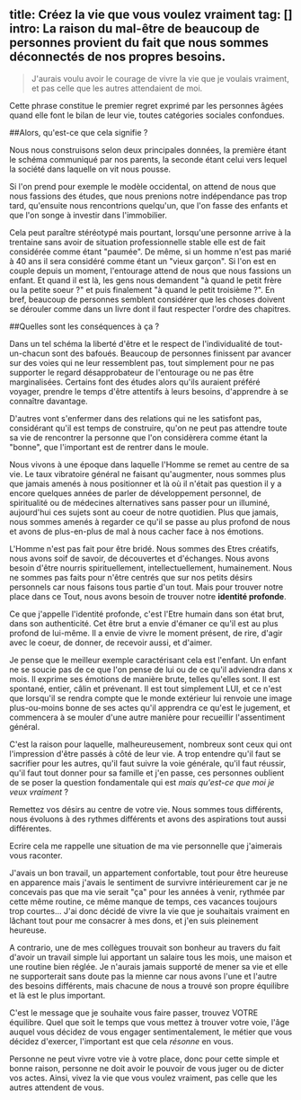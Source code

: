 title: Créez la vie que vous voulez vraiment
tag: []
intro: La raison du mal-être de beaucoup de personnes provient du fait que nous sommes déconnectés de nos propres besoins.
---
>J'aurais voulu avoir le courage de vivre la vie que je voulais vraiment, et pas celle que les autres attendaient de moi.

Cette phrase constitue le premier regret exprimé par les personnes âgées quand elle font le bilan de leur vie, toutes catégories sociales confondues. 

##Alors, qu'est-ce que cela signifie ?

Nous nous construisons selon deux principales données, la première étant le schéma communiqué par nos parents, la seconde étant celui vers lequel la société dans laquelle on vit nous pousse. 

Si l'on prend pour exemple le modèle occidental, on attend de nous que nous fassions des études, que nous prenions notre indépendance pas trop tard, qu'ensuite nous rencontrions quelqu'un, que l'on fasse des enfants et que l'on songe à investir dans l'immobilier. 

Cela peut paraître stéréotypé mais pourtant, lorsqu'une personne arrive à la trentaine sans avoir de situation professionnelle stable elle est de fait considérée comme étant "paumée". De même, si un homme n'est pas marié à 40 ans il sera considéré comme étant un "vieux garçon". Si l'on est en couple depuis un moment, l'entourage attend de nous que nous fassions un enfant. Et quand il est là, les gens nous demandent "à quand le petit frère ou la petite soeur ?" et puis finalement "à quand le petit troisième ?". En bref, beaucoup de personnes semblent considérer que les choses doivent se dérouler comme dans un livre dont il faut respecter l'ordre des chapitres.

##Quelles sont les conséquences à ça ?

Dans un tel schéma la liberté d'être et le respect de l'individualité de tout-un-chacun sont des bafoués. Beaucoup de personnes finissent par avancer sur des voies qui ne leur ressemblent pas, tout simplement pour ne pas supporter le regard désapprobateur de l'entourage ou ne pas être marginalisées. Certains font des études alors qu'ils auraient préféré voyager, prendre le temps d'être attentifs à leurs besoins, d'apprendre à se connaître davantage.

D'autres vont s'enfermer dans des relations qui ne les satisfont pas, considérant qu'il est temps de construire, qu'on ne peut pas attendre toute sa vie de rencontrer la personne que l'on considèrera comme étant la "bonne", que l'important est de rentrer dans le moule.

Nous vivons à une époque dans laquelle l'Homme se remet au centre de sa vie. Le taux vibratoire général ne faisant qu'augmenter, nous sommes plus que jamais amenés à nous positionner et là où il n'était pas question il y a encore quelques années de parler de développement personnel, de spiritualité ou de médecines alternatives sans passer pour un illuminé, aujourd'hui ces sujets sont au coeur de notre quotidien. Plus que jamais, nous sommes amenés à regarder ce qu'il se passe au plus profond de nous et avons de plus-en-plus de mal à nous cacher face à nos émotions. 

L'Homme n'est pas fait pour être bridé. Nous sommes des Etres créatifs, nous avons soif de savoir, de découvertes et d'échanges. Nous avons besoin d'être nourris spirituellement, intellectuellement, humainement. Nous ne sommes pas faits pour n'être centrés que sur nos petits désirs personnels car nous faisons tous partie d'un tout. Mais pour trouver notre place dans ce Tout, nous avons besoin de trouver notre **identité profonde**.

Ce que j'appelle l'identité profonde, c'est l'Etre humain dans son état brut, dans son authenticité. Cet être brut a envie d'émaner ce qu'il est au plus profond de lui-même. Il a envie de vivre le moment présent, de rire, d'agir avec le coeur, de donner, de recevoir aussi, et d'aimer.

Je pense que le meilleur exemple caractérisant cela est l'enfant. Un enfant ne se soucie pas de ce que l'on pense de lui ou de ce qu'il adviendra dans x mois. Il exprime ses émotions de manière brute, telles qu'elles sont. Il est spontané, entier, câlin et prévenant. Il est tout simplement LUI, et ce n'est que lorsqu'il se rendra compte que le monde extérieur lui renvoie une image plus-ou-moins bonne de ses actes qu'il apprendra ce qu'est le jugement, et commencera à se mouler d'une autre manière pour recueillir l'assentiment général. 

C'est la raison pour laquelle, malheureusement, nombreux sont ceux qui ont l'impression d'être passés à côté de leur vie. A trop entendre qu'il faut se sacrifier pour les autres, qu'il faut suivre la voie générale, qu'il faut réussir, qu'il faut tout donner pour sa famille et j'en passe, ces personnes oublient de se poser la question fondamentale qui est *mais qu'est-ce que moi je veux vraiment* ?

Remettez vos désirs au centre de votre vie. Nous sommes tous différents, nous évoluons à des rythmes différents et avons des aspirations tout aussi différentes. 

Ecrire cela me rappelle une situation de ma vie personnelle que j'aimerais vous raconter. 

J'avais un bon travail, un appartement confortable, tout pour être heureuse en apparence mais j'avais le sentiment de survivre intérieurement car je ne concevais pas que ma vie serait "ça" pour les années à venir, rythmée par cette même routine, ce même manque de temps, ces vacances toujours trop courtes... J'ai donc décidé de vivre la vie que je souhaitais vraiment en lâchant tout pour me consacrer à mes dons, et j'en suis pleinement heureuse.

A contrario, une de mes collègues trouvait son bonheur au travers du fait d'avoir un travail simple lui apportant un salaire tous les mois, une maison et une routine bien réglée. Je n'aurais jamais supporté de mener sa vie et elle ne supporterait sans doute pas la mienne car nous avons l'une et l'autre des besoins différents, mais chacune de nous a trouvé son propre équilibre et là est le plus important.

C'est le message que je souhaite vous faire passer, trouvez VOTRE équilibre. Quel que soit le temps que vous mettez à trouver votre voie, l'âge auquel vous décidez de vous engager sentimentalement, le métier que vous décidez d'exercer, l'important est que cela *résonne* en vous. 

Personne ne peut vivre votre vie à votre place, donc pour cette simple et bonne raison, personne ne doit avoir le pouvoir de vous juger ou de dicter vos actes. Ainsi, vivez la vie que vous voulez vraiment, pas celle que les autres attendent de vous.
